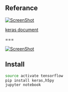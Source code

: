 ## Referance

[![ScreenShot](http://i4.buimg.com/567571/e318736060de3bda.png)](https://www.youtube.com/playlist?list=PLXO45tsB95cKhCSIgTgIfjtG5y0Bf_TIY)


[keras document](http://keras.io)

===


[![ScreenShot](http://i2.muimg.com/567571/a4f59770dbe213be.png)](https://www.youtube.com/watch?v=FrKWiRv254g)

## Install 

```bash
source activate tensorflow
pip install keras,h5py
jupyter notebook
```

